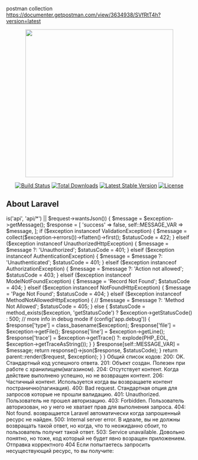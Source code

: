 postman collection https://documenter.getpostman.com/view/3634938/SVfRtT4h?version=latest




<p align="center"><img src="https://res.cloudinary.com/dtfbvvkyp/image/upload/v1566331377/laravel-logolockup-cmyk-red.svg" width="400"></p>

<p align="center">
<a href="https://travis-ci.org/laravel/framework"><img src="https://travis-ci.org/laravel/framework.svg" alt="Build Status"></a>
<a href="https://packagist.org/packages/laravel/framework"><img src="https://poser.pugx.org/laravel/framework/d/total.svg" alt="Total Downloads"></a>
<a href="https://packagist.org/packages/laravel/framework"><img src="https://poser.pugx.org/laravel/framework/v/stable.svg" alt="Latest Stable Version"></a>
<a href="https://packagist.org/packages/laravel/framework"><img src="https://poser.pugx.org/laravel/framework/license.svg" alt="License"></a>
</p>

## About Laravel
<?php

namespace App\Exceptions;

use Exception;
use Illuminate\Auth\Access\AuthorizationException;
use Illuminate\Auth\AuthenticationException;
use Illuminate\Database\Eloquent\ModelNotFoundException;
use Illuminate\Foundation\Exceptions\Handler as ExceptionHandler;
use Illuminate\Http\Request;
use Illuminate\Http\Response;
use Illuminate\Validation\ValidationException;
use Symfony\Component\HttpKernel\Exception\MethodNotAllowedHttpException;
use Symfony\Component\HttpKernel\Exception\NotFoundHttpException;
use Symfony\Component\HttpKernel\Exception\UnauthorizedHttpException;

class Handler extends ExceptionHandler
{
    public const MESSAGE_VAR = 'message';

    /**
     * A list of the exception types that are not reported.
     *
     * @var array
     */
    protected $dontReport = [
        //
    ];

    /**
     * A list of the inputs that are never flashed for validation exceptions.
     *
     * @var array
     */
    protected $dontFlash = [
        'password',
        'password_confirmation',
    ];

    /**
     * Report or log an exception.
     *
     * @param \Exception $exception
     * @return void
     * @throws Exception
     */
    public function report(Exception $exception)
    {
        parent::report($exception);
    }

    /**
     * Render an exception into an HTTP response.
     *
     * @param  Request  $request
     * @param  \Exception  $exception
     * @return Response
     */
    public function render($request, Exception $exception)
    {
        if ($request->is('api', 'api/*') || $request->wantsJson()) {
            $message = $exception->getMessage();
            $response = [
                'success' => false,
                self::MESSAGE_VAR => $message,
            ];

            if ($exception instanceof ValidationException) {
                $message = collect($exception->errors())->flatten()->first();
                $statusCode = 422;
            } elseif ($exception instanceof UnauthorizedHttpException) {
                $message = $message ?: 'Unauthorized';
                $statusCode = 401;
            } elseif ($exception instanceof AuthenticationException) {
                $message = $message ?: 'Unauthenticated';
                $statusCode = 401;

            } elseif ($exception instanceof AuthorizationException) {
                $message = $message ?: 'Action not allowed';
                $statusCode = 403;
            } elseif ($exception instanceof ModelNotFoundException) {
                $message = 'Record Not Found';
                $statusCode = 404;
            } elseif ($exception instanceof NotFoundHttpException) {
                $message = 'Page Not Found';
                $statusCode = 404;
            } elseif ($exception instanceof MethodNotAllowedHttpException) {
                //                $message = $message ?: 'Method Not Allowed';
                $statusCode = 405;
            } else {
                $statusCode = method_exists($exception, 'getStatusCode') ?
                    $exception->getStatusCode() : 500;
                // more info in debug mode

                if (config('app.debug')) {
                    $response['type'] = class_basename($exception);
                    $response['file'] = $exception->getFile();
                    $response['line'] = $exception->getLine();
                    $response['trace'] = $exception->getTrace() ?: explode(PHP_EOL, $exception->getTraceAsString());
                }
            }

            $response[self::MESSAGE_VAR] = $message;

            return response()->json($response, $statusCode);
        }

        return parent::render($request, $exception);
    }
}

Общий список кодов:

200: OK. Стандартный код успешного ответа.
201: Объект создан. Полезен при работе с хранилищем(магазином).
204: Отсутствует контент. Когда действие выполнено успешно, но не возвращен контент.
206: Частичный контент. Используется когда вы  возвращаете контент постранично(пагинация).
400: Bad request. Стандартная опция для запросов которые не прошли валидацию.
401: Unauthorized. Пользователь не прошел авторизацию.
403: Forbidden. Пользователь авторизован, но у него не хватает прав для выполнения запроса.
404: Not found. возвращается Laravel автоматически когда запрошенный ресурс не найден.
500: Internal server error. В идеале, вы не должны возвращать такой ответ, но когда, что то неожиданно сбоит, то пользователь получит такой ответ.
503: Service unavailable. Довольно понятно, но тоже, код который не будет явно возращен приложением.
Отправка корректного 404
Если попытаетесь запросить несуществующий ресурс, то вы получите:

